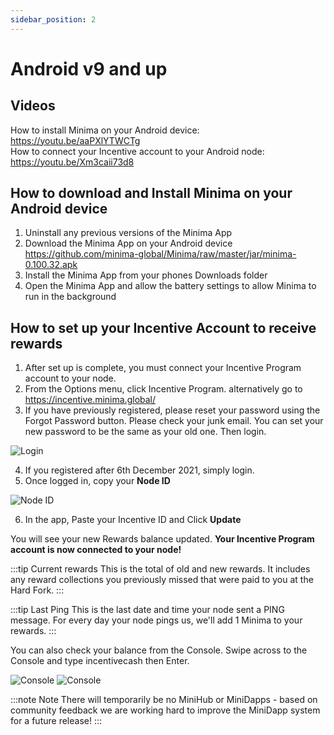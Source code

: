 ```yaml
---
sidebar_position: 2
---
```


# Android v9 and up

## Videos
How to install Minima on your Android device: https://youtu.be/aaPXlYTWCTg <br />
How to connect your Incentive account to your Android node: https://youtu.be/Xm3caii73d8

## How to download and Install Minima on your Android device

1. Uninstall any previous versions of the Minima App 
2. Download the Minima App on your Android device https://github.com/minima-global/Minima/raw/master/jar/minima-0.100.32.apk
3. Install the Minima App from your phones Downloads folder
4. Open the Minima App and allow the battery settings to allow Minima to run in the background

## How to set up your Incentive Account to receive rewards
1. After set up is complete, you must connect your Incentive Program account to your node.
2. From the Options menu, click Incentive Program. 
alternatively go to https://incentive.minima.global/ 
3. If you have previously registered, please reset your password using the Forgot Password button. Please check your junk email. You can set your new password to be the same as your old one. Then login.


![Login](/img/runanode/android_1.png#width50)

4. If you registered after 6th December 2021, simply login.
5. Once logged in, copy your **Node ID**

![Node ID](/img/runanode/android_2.png#width50)

6. In the app, Paste your Incentive ID and Click **Update**

You will see your new Rewards balance updated. 
**Your Incentive Program account is now connected to your node!**

:::tip Current rewards
This is the total of old and new rewards. It includes any reward collections you previously missed that were paid to you at the Hard Fork.
:::

:::tip Last Ping
This is the last date and time your node sent a PING message. For every day your node pings us, we'll add 1 Minima to your rewards. 
:::

You can also check your balance from the Console. Swipe across to the Console and type incentivecash then Enter. 

![Console](/img/runanode/android_3.png#width50)
![Console](/img/runanode/android_4.png#width50)

:::note Note
There will temporarily be no MiniHub or MiniDapps - based on community feedback we are working hard to improve the MiniDapp system for a future release! 
:::


